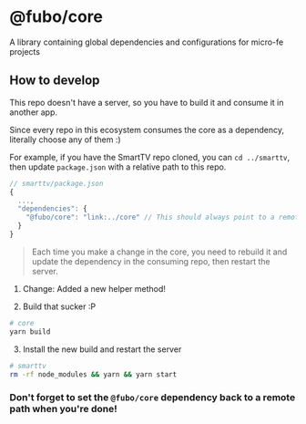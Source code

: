 # @fubo/core

A library containing global dependencies and configurations for micro-fe projects

## How to develop

This repo doesn't have a server, so you have to build it and consume it in another app.

Since every repo in this ecosystem consumes the core as a dependency, literally choose any of them :)

For example, if you have the SmartTV repo cloned, you can `cd ../smarttv`, then update `package.json` with a relative path to this repo.

```js
// smarttv/package.json
{
  ...,
  "dependencies": {
    "@fubo/core": "link:../core" // This should always point to a remote path in production
  }
}
```

> Each time you make a change in the core, you need to rebuild it and update the dependency in the consuming repo, then restart the server.

1. Change: Added a new helper method!

2. Build that sucker :P
```bash
# core
yarn build
```

3. Install the new build and restart the server
```bash
# smarttv
rm -rf node_modules && yarn && yarn start
```

### Don't forget to set the `@fubo/core` dependency back to a remote path when you're done!

